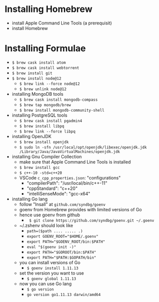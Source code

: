# Installing Homebrew
- install Apple Command Line Tools (a prerequisit)
- install Homebrew
# Installing Formulae
- `$ brew cask install atom`
- `$ brew cask install webtorrent`
- `$ brew install git`
- `$ brew install node@12`
  - `$ brew link --force node@12`
  - `$ brew unlink node@12`
- installing MongoDB tools
  - `$ brew cask install mongodb-compass`
  - `$ brew tap mongodb/brew`
  - `$ brew install mongodb-community-shell`
- installing PostgreSQL tools
  - `$ brew cask install pgadmin4`
  - `$ brew install libpq`
  - `$ brew link --force libpq`
- installing OpenJDK
  - `$ brew install openjdk`
  - `$ sudo ln -sfn /usr/local/opt/openjdk/libexec/openjdk.jdk /Library/Java/JavaVirtualMachines/openjdk.jdk`
- installing Gnu Compiler Collection
  - make sure that Apple Command Line Tools is installed
  - `$ brew install gcc`
  - `$ c++-10 -std=c++20`
  - VSCode `c_cpp_properties.json`: "configurations"
    - "compilerPath": "/usr/local/bin/c++-11"
    - "cppStandard": "c++20"
    - "intelliSenseMode": "gcc-x64"
- installing Go lang
  - follow "Insall" at `github.com/syndbg/goenv`
  - goenv from Homebrew provides with limited versions of Go
  - hence use goenv from github
    - ` $ git clone https://github.com/syndbg/goenv.git ~/.goenv`
  - ~/.zshenv should look like
    - `path=($path .... ..... .)`
    - `export GOENV_ROOT="$HOME/.goenv"`
    - `export PATH="$GOENV_ROOT/bin:$PATH"`
    - `eval "$(goenv init -)"`
    - `export PATH="$GOROOT/bin:$PATH"`
    - `export PATH="$PATH:$GOPATH/bin"`
  - you can install versions of Go
    - `$ goenv install 1.11.13`
  - set the version you want to use
    - `$ goenv global 1.11.13`
  - now you can use Go lang
    - `$ go version`
    - `go version go1.11.13 darwin/amd64`
